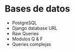 # Bases de datos

- PostgreSQL
- Django database URL
- Raw Queries
- Modulos Q & F
- Queries complejas